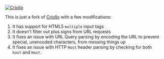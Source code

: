 

[![Criollo](https://criollo.io/res/doc/images/criollo-github.png)](https://criollo.io/)

This is just a fork of [Criollo](https://github.com/thecatalinstan/Criollo) with a few modifications:
1. It has support for HTML5 `multiple` input tags
1. It doesn't filter out plus signs from URL requests
1. It fixes an issue with URL Query parsing by encoding the URL to prevent special, unencoded characters, from messing things up
1. It fixes an issue with HTTP `Host` header parsing by checking for both `host` and `Host`.
